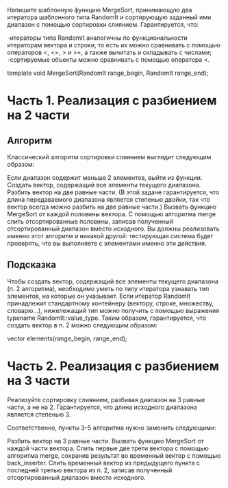 Напишите шаблонную функцию MergeSort, принимающую два итератора шаблонного типа RandomIt и сортирующую заданный ими диапазон с помощью сортировки слиянием. Гарантируется, что:

-итераторы типа RandomIt аналогичны по функциональности итераторам вектора и строки, то есть их можно сравнивать с помощью операторов <, <=, > и >=, а также вычитать и складывать с числами;
-сортируемые объекты можно сравнивать с помощью оператора <.

template <typename RandomIt>
void MergeSort(RandomIt range_begin, RandomIt range_end);

# Часть 1. Реализация с разбиением на 2 части

## Алгоритм

Классический алгоритм сортировки слиянием выглядит следующим образом:

Если диапазон содержит меньше 2 элементов, выйти из функции.
Создать вектор, содержащий все элементы текущего диапазона.
Разбить вектор на две равные части. (В этой задаче гарантируется, что длина передаваемого диапазона является степенью двойки, так что вектор всегда можно разбить на две равные части.)
Вызвать функцию MergeSort от каждой половины вектора.
С помощью алгоритма merge слить отсортированные половины, записав полученный отсортированный диапазон вместо исходного.
Вы должны реализовать именно этот алгоритм и никакой другой: тестирующая система будет проверять, что вы выполняете с элементами именно эти действия.

## Подсказка

Чтобы создать вектор, содержащий все элементы текущего диапазона (п. 2 алгоритма), необходимо уметь по типу итератора узнавать тип элементов, на которые он указывает. Если итератор RandomIt принадлежит стандартному контейнеру (вектору, строке, множеству, словарю...), нижележащий тип можно получить с помощью выражения typename RandomIt::value_type. Таким образом, гарантируется, что создать вектор в п. 2 можно следующим образом:

vector<typename RandomIt::value_type> elements(range_begin, 
    range_end);

# Часть 2. Реализация с разбиением на 3 части

Реализуйте сортировку слиянием, разбивая диапазон на 3 равные части, а не на 2. Гарантируется, что длина исходного диапазона является степенью 3.

Соответственно, пункты 3–5 алгоритма нужно заменить следующими:

Разбить вектор на 3 равные части.
Вызвать функцию MergeSort от каждой части вектора.
Слить первые две трети вектора с помощью алгоритма merge, сохранив результат во временный вектор с помощью back_inserter.
Слить временный вектор из предыдущего пункта с последней третью вектора из п. 2, записав полученный отсортированный диапазон вместо исходного.
